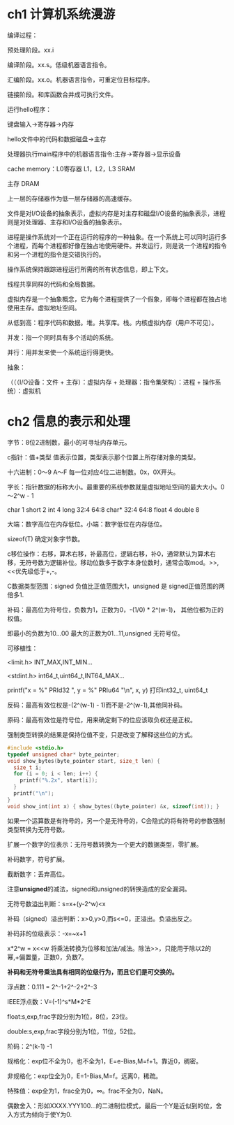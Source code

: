 # ch1 计算机系统漫游

编译过程：

预处理阶段。xx.i

编译阶段。xx.s。低级机器语言指令。

汇编阶段。xx.o。机器语言指令，可重定位目标程序。

链接阶段。和库函数合并成可执行文件。

运行hello程序：

键盘输入->寄存器->内存

hello文件中的代码和数据磁盘->主存

处理器执行main程序中的机器语言指令:主存->寄存器->显示设备

cache memory：L0寄存器 L1，L2，L3 SRAM

主存 DRAM

上一层的存储器作为低一层存储器的高速缓存。

文件是对I/O设备的抽象表示，虚拟内存是对主存和磁盘I/O设备的抽象表示，进程则是对处理器、主存和I/O设备的抽象表示。

进程是操作系统对一个正在运行的程序的一种抽象。在一个系统上可以同时运行多个进程，而每个进程都好像在独占地使用硬件。并发运行，则是说一个进程的指令和另一个进程的指令是交错执行的。

操作系统保持跟踪进程运行所需的所有状态信息，即上下文。

线程共享同样的代码和全局数据。

虚拟内存是一个抽象概念，它为每个进程提供了一个假象，即每个进程都在独占地使用主存。虚拟地址空间。

从低到高：程序代码和数据。堆。共享库。栈。内核虚拟内存（用户不可见）。

并发：指一个同时具有多个活动的系统。

并行：用并发来使一个系统运行得更快。

抽象：

（（（I/O设备：文件 + 主存）：虚拟内存 + 处理器：指令集架构）：进程 + 操作系统）：虚拟机

# ch2 信息的表示和处理

字节：8位2进制数，最小的可寻址内存单元。

c指针：值+类型 值表示位置，类型表示那个位置上所存储对象的类型。

十六进制：0～9 A～F 每一位对应4位二进制数。0x，0X开头。

字长：指针数据的标称大小。最重要的系统参数就是虚拟地址空间的最大大小。0～2^w - 1

char 1 short 2 int 4 long 32:4 64:8 char* 32:4 64:8 float 4 double 8

大端：数字高位在内存低位。小端：数字低位在内存低位。

sizeof(T) 确定对象字节数。

c移位操作：右移，算术右移，补最高位，逻辑右移，补0，通常默认为算术右移，无符号数为逻辑补位。移动位数多于数字本身位数时，通常会取mod。>>,<<优先级低于+,-。

C数据类型范围：signed 负值比正值范围大1，unsigned 是 signed正值范围的两倍多1.

补码：最高位为符号位，负数为1，正数为0，-(1/0) * 2^(w-1)， 其他位都为正的权值。

即最小的负数为10...00 最大的正数为01...11,unsigned 无符号位。

可移植性：

<limit.h> INT_MAX,INT_MIN...

<stdint.h> int64_t,uint64_t,INT64_MAX...

printf("x = %" PRId32 ", y = %" PRIu64 "\n", x, y) 打印int32_t, uint64_t

反码：最高有效位权是-(2^(w-1) - 1)而不是-2^(w-1),其他同补码。

原码：最高有效位是符号位，用来确定剩下的位应该取负权还是正权。

强制类型转换的结果是保持位值不变，只是改变了解释这些位的方式。

```c
#include <stdio.h>
typedef unsigned char* byte_pointer;
void show_bytes(byte_pointer start, size_t len) {
  size_t i;
  for (i = 0; i < len; i++) {
    printf("%.2x", start[i]);
  }
  printf("\n");
}
void show_int(int x) { show_bytes((byte_pointer) &x, sizeof(int)); }
```

如果一个运算数是有符号的，另一个是无符号的，C会隐式的将有符号的参数强制类型转换为无符号数。

扩展一个数字的位表示：无符号数转换为一个更大的数据类型，零扩展。

补码数字，符号扩展。

截断数字：丢弃高位。

注意**unsigned**的减法，signed和unsigned的转换造成的安全漏洞。

无符号数溢出判断：s=x+(y-2^w)<x

补码（signed）溢出判断：x>0,y>0,而s<=0，正溢出。负溢出反之。

补码非的位级表示：-x=~x+1

x*2^w = x<<w 将乘法转换为位移和加法/减法。除法>>，只能用于除以2的幂,+偏置量，正数0，负数7。

**补码和无符号乘法具有相同的位级行为，而且它们是可交换的。**

浮点数：0.111 = 2^-1+2^-2+2^-3

IEEE浮点数：V=(-1)^s*M\*2^E

float:s,exp,frac字段分别为1位，8位，23位。

double:s,exp,frac字段分别为1位，11位，52位。

阶码：2^(k-1) -1

规格化：exp位不全为0，也不全为1，E=e-Bias,M=f+1。靠近0，稠密。

非规格化：exp位全为0，E=1-Bias,M=f。远离0，稀疏。

特殊值：exp全为1，frac全为0，∞。frac不全为0，NaN。

偶数舍入：形如XXXX.YYY100...的二进制位模式，最后一个Y是近似到的位，舍入方式为倾向于使Y为0.

